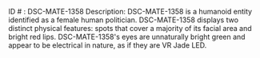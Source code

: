 ID # : DSC-MATE-1358
Description: DSC-MATE-1358 is a humanoid entity identified as a female human politician. DSC-MATE-1358 displays two distinct physical features: spots that cover a majority of its facial area and bright red lips. DSC-MATE-1358's eyes are unnaturally bright green and appear to be electrical in nature, as if they are VR Jade LED.